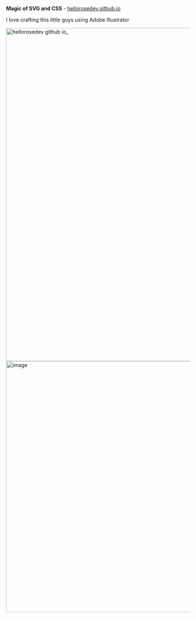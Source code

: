 **Magic of SVG and CSS** - [hellorosedev.github.io](https://hellorosedev.github.io/)

I love crafting this little guys using Adobe Illustrator

<img width="1920" height="911" alt="hellorosedev github io_" src="https://github.com/user-attachments/assets/c9265a79-43be-42e5-81f5-9eae1538db8e" />
<img width="697" height="686" alt="image" src="https://github.com/user-attachments/assets/dc6b974c-7133-4ba1-9272-6de899a2ae59" />
